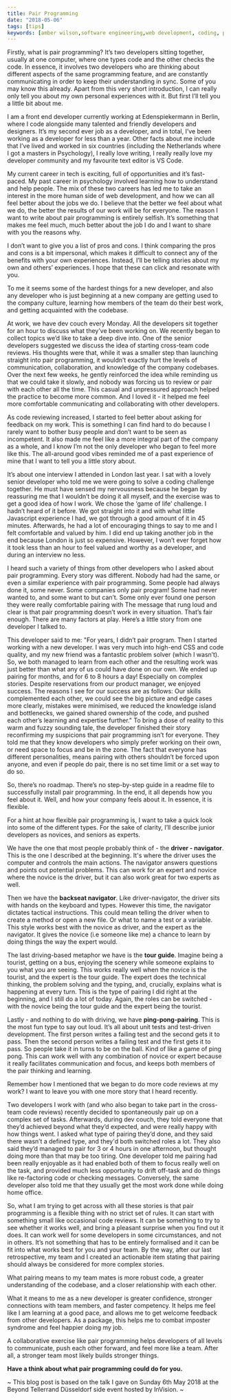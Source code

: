 ```yaml
---
title: Pair Programming
date: "2018-05-06"
tags: [tips]
keywords: [amber wilson,software engineering,web development, coding, pair programming, pairing, working together]
---
```


Firstly, what is pair programming? It’s two developers sitting together, usually at one computer, where one types code and the other checks the code. In essence, it involves two developers who are thinking about different aspects of the same programming feature, and are constantly communicating in order to keep their understanding in sync. Some of you may know this already. Apart from this very short introduction, I can really only tell you about my own personal experiences with it. But first I’ll tell you a little bit about me.

I am a front end developer currently working at Edenspiekermann in Berlin, where I code alongside many talented and friendly developers and designers. It’s my second ever job as a developer, and in total, I’ve been working as a developer for less than a year. Other facts about me include that I’ve lived and worked in six countries (including the Netherlands where I got a masters in Psychology), I really love writing, I really really love my developer community and my favourite text editor is VS Code.

My current career in tech is exciting, full of opportunities and it’s fast-paced. My past career in psychology involved learning how to understand and help people. The mix of these two careers has led me to take an interest in the more human side of web development, and how we can all feel better about the jobs we do. I believe that the better we feel about what we do, the better the results of our work will be for everyone. The reason I want to write about pair programming is entirely selfish. It’s something that makes me feel much, much better about the job I do and I want to share with you the reasons why.

I don’t want to give you a list of pros and cons. I think comparing the pros and cons is a bit impersonal, which makes it difficult to connect any of the benefits with your own experiences. Instead, I’ll be telling stories about my own and others’ experiences. I hope that these can click and resonate with you.

To me it seems some of the hardest things for a new developer, and also any developer who is just beginning at a new company are getting used to the company culture, learning how members of the team do their best work, and getting acquainted with the codebase.

At work, we have dev couch every Monday. All the developers sit together for an hour to discuss what they’ve been working on. We recently began to collect topics we’d like to take a deep dive into. One of the senior developers suggested we discuss the idea of starting cross-team code reviews. His thoughts were that, while it was a smaller step than launching straight into pair programming, it wouldn’t exactly hurt the levels of communication, collaboration, and knowledge of the company codebases. Over the next few weeks, he gently reinforced the idea while reminding us that we could take it slowly, and nobody was forcing us to review or pair with each other all the time. This casual and unpressured approach helped the practice to become more common. And I loved it - it helped me feel more comfortable communicating and collaborating with other developers.

As code reviewing increased, I started to feel better about asking for feedback on my work. This is something I can find hard to do because I rarely want to bother busy people and don’t want to be seen as incompetent. It also made me feel like a more integral part of the company as a whole, and I know I’m not the only developer who began to feel more like this. The all-around good vibes reminded me of a past experience of mine that I want to tell you a little story about.

It’s about one interview I attended in London last year. I sat with a lovely senior developer who told me we were going to solve a coding challenge together. He must have sensed my nervousness because he began by reassuring me that I wouldn’t be doing it all myself, and the exercise was to get a good idea of how I work. We chose the ‘game of life’ challenge. I hadn’t heard of it before. We got straight into it and with what little Javascript experience I had, we got through a good amount of it in 45 minutes. Afterwards, he had a lot of encouraging things to say to me and I felt comfortable and valued by him. I did end up taking another job in the end because London is just so expensive. However, I won’t ever forget how it took less than an hour to feel valued and worthy as a developer, and during an interview no less.

I heard such a variety of things from other developers who I asked about pair programming. Every story was different. Nobody had had the same, or even a similar experience with pair programming. Some people had always done it, some never. Some companies only pair program! Some had never wanted to, and some want to but can’t. Some only ever found one person they were really comfortable pairing with The message that rung loud and clear is that pair programming doesn’t work in every situation. That’s fair enough. There are many factors at play. Here’s a little story from one developer I talked to.

This developer said to me: "For years, I didn’t pair program. Then I started working with a new developer. I was very much into high-end CSS and code quality, and my new friend was a fantastic problem solver (which I wasn’t). So, we both managed to learn from each other and the resulting work was just better than what any of us could have done on our own. We ended up pairing for months, and for 6 to 8 hours a day! Especially on complex stories. Despite reservations from our product manager, we enjoyed success. The reasons I see for our success are as follows: Our skills complemented each other, we could see the big picture and edge cases more clearly, mistakes were minimised, we reduced the knowledge island and bottlenecks, we gained shared ownership of the code, and pushed each other’s learning and expertise further." To bring a dose of reality to this warm and fuzzy sounding tale, the developer finished their story reconfirming my suspicions that pair programming isn’t for everyone. They told me that they know developers who simply prefer working on their own, or need space to focus and be in the zone. The fact that everyone has different personalities, means pairing with others shouldn’t be forced upon anyone, and even if people do pair, there is no set time limit or a set way to do so.

So, there’s no roadmap. There’s no step-by-step guide in a readme file to successfully install pair programming. In the end, it all depends how you feel about it. Well, and how your company feels about it. In essence, it is flexible.

For a hint at how flexible pair programming is, I want to take a quick look into some of the different types. For the sake of clarity, I’ll describe junior developers as novices, and seniors as experts.

We have the one that most people probably think of - the **driver - navigator**. This is the one I described at the beginning. It's where the driver uses the computer and controls the main actions. The navigator answers questions and points out potential problems. This can work for an expert and novice where the novice is the driver, but it can also work great for two experts as well.

Then we have the **backseat navigator**. Like driver-navigator, the driver sits with hands on the keyboard and types. However this time, the navigator dictates tactical instructions. This could mean telling the driver when to create a method or open a new file. Or what to name a test or a variable. This style works best with the novice as driver, and the expert as the navigator. It gives the novice (i.e someone like me) a chance to learn by doing things the way the expert would.

The last driving-based metaphor we have is the **tour guide**. Imagine being a tourist, getting on a bus, enjoying the scenery while someone explains to you what you are seeing. This works really well when the novice is the tourist, and the expert is the tour guide. The expert does the technical thinking, the problem solving and the typing, and, crucially, explains what is happening at every turn. This is the type of pairing I did right at the beginning, and I still do a lot of today. Again, the roles can be switched - with the novice being the tour guide and the expert being the tourist.

Lastly - and nothing to do with driving, we have **ping-pong-pairing**. This is the most fun type to say out loud. It’s all about unit tests and test-driven development. The first person writes a failing test and the second gets it to pass. Then the second person writes a failing test and the first gets it to pass. So people take it in turns to be on the ball. Kind of like a game of ping pong. This can work well with any combination of novice or expert because it really facilitates communication and focus, and keeps both members of the pair thinking and learning.

Remember how I mentioned that we began to do more code reviews at my work? I want to leave you with one more story that I heard recently.

Two developers I work with (and who also began to take part in the cross-team code reviews) recently decided to spontaneously pair up on a complex set of tasks. Afterwards, during dev couch, they told everyone that they’d achieved beyond what they’d expected, and were really happy with how things went. I asked what type of pairing they’d done, and they said there wasn’t a defined type, and they'd both switched roles a lot. They also said they’d managed to pair for 3 or 4 hours in one afternoon, but thought doing more than that may be too tiring. One developer told me pairing had been really enjoyable as it had enabled both of them to focus really well on the task, and provided much less opportunity to drift off-task and do things like re-factoring code or checking messages. Conversely, the same developer also told me that they usually get the most work done while doing home office.

So, what I am trying to get across with all these stories is that pair programming is a flexible thing with no strict set of rules. It can start with something small like occasional code reviews. It can be something to try to see whether it works well, and bring a pleasant surprise when you find out it does. It can work well for some developers in some circumstances, and not in others. It’s not something that has to be entirely formalised and it can be fit into what works best for you and your team. By the way, after our last retrospective, my team and I created an actionable item stating that pairing should always be considered for more complex stories.

What pairing means to my team mates is more robust code, a greater understanding of the codebase, and a closer relationship with each other.

What it means to me as a new developer is greater confidence, stronger connections with team members, and faster competency. It helps me feel like I am learning at a good pace, and allows me to get welcome feedback from other developers. As a package, this helps me to combat imposter syndrome and feel happier doing my job.

A collaborative exercise like pair programming helps developers of all levels to communicate, push each other forward, and feel more like a team. After all, a stronger team most likely builds stronger things.

**Have a think about what pair programming could do for you.**

~ This blog post is based on the talk I gave on Sunday 6th May 2018 at the Beyond Tellerrand Düsseldorf side event hosted by InVision. ~